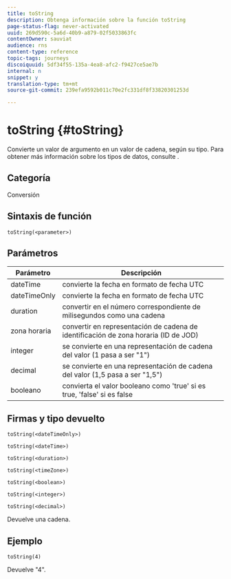 ```yaml
---
title: toString
description: Obtenga información sobre la función toString
page-status-flag: never-activated
uuid: 269d590c-5a6d-40b9-a879-02f5033863fc
contentOwner: sauviat
audience: rns
content-type: reference
topic-tags: journeys
discoiquuid: 5df34f55-135a-4ea8-afc2-f9427ce5ae7b
internal: n
snippet: y
translation-type: tm+mt
source-git-commit: 239efa9592b011c70e2fc331df8f33820301253d

---
```



# toString {#toString}

Convierte un valor de argumento en un valor de cadena, según su tipo. Para obtener más información sobre los tipos de datos, consulte [](../expression/data-types.md).

## Categoría

Conversión

## Sintaxis de función

`toString(<parameter>)`

## Parámetros

| Parámetro | Descripción |
|--- |--- |
| dateTime | convierte la fecha en formato de fecha UTC |
| dateTimeOnly | convierte la fecha en formato de fecha UTC |
| duration | convertir en el número correspondiente de milisegundos como una cadena |
| zona horaria | convertir en representación de cadena de identificación de zona horaria (ID de JOD) |
| integer | se convierte en una representación de cadena del valor (1 pasa a ser &quot;1&quot;) |
| decimal | se convierte en una representación de cadena del valor (1,5 pasa a ser &quot;1,5&quot;) |
| booleano | convierta el valor booleano como &#39;true&#39; si es true, &#39;false&#39; si es false |

## Firmas y tipo devuelto

`toString(<dateTimeOnly>)`

`toString(<dateTime>)`

`toString(<duration>)`

`toString(<timeZone>)`

`toString(<boolean>)`

`toString(<integer>)`

`toString(<decimal>)`

Devuelve una cadena.

## Ejemplo

`toString(4)`

Devuelve &quot;4&quot;.
